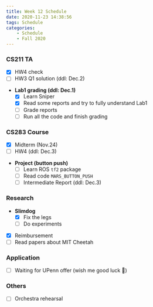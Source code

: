 ```yaml
---
title: Week 12 Schedule
date: 2020-11-23 14:38:56
tags: Schedule
categories:
    - Schedule
    - Fall 2020
---
```


### CS211 TA
- [x] HW4 check 
- [ ] HW3 Q1 solution (ddl: Dec.2)

* **Lab1 grading (ddl: Dec.1)**
  - [x] Learn Sniper
  - [x] Read some reports and try to fully understand Lab1
  - [ ] Grade reports
  - [ ] Run all the code and finish grading

### CS283 Course
- [x] Midterm (Nov.24)
- [ ] HW4 (ddl: Dec.3)

* **Project (button push)**
    - [ ] Learn ROS `tf2` package
    - [ ] Read code `MARS_BUTTON_PUSH`
    - [ ] Intermediate Report (ddl: Dec.3)

### Research
* **Slimdog**
  - [x] Fix the legs
  - [ ] Do experiments
- [x] Reimbursement
- [ ] Read papers about MIT Cheetah

### Application
- [ ] Waiting for UPenn offer (wish me good luck 🙏)

### Others
- [ ] Orchestra rehearsal 